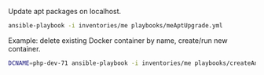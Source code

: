 Update apt packages on localhost.
```bash
ansible-playbook -i inventories/me playbooks/meAptUpgrade.yml
```

Example: delete existing Docker container by name, create/run new container.
```bash
DCNAME=php-dev-71 ansible-playbook -i inventories/me playbooks/createAndRunDockerImages.yml
```
